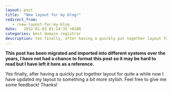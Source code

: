```yaml
---
layout: post
title:  "New layout for my blog!"
redirect_from:
   - /new-layout-for-my-blog
date:   2012-01-03 01:24:35 +0100
categories: best domain registrar
description: Yes finally, after having a quickly put together layout for quite a while now I have updated my layout to something a bit more stylish. Feel free to give me some feedback! Thanks!...
---
```


**This post has been migrated and imported into different systems over the years, I have not had a chance to format this post so it may be hard to read but I have left it here as a reference.**

Yes finally, after having a quickly put together layout for quite a while now I have updated my layout to something a bit more stylish. Feel free to give me some feedback! Thanks!